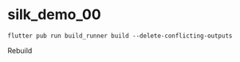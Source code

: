 # silk_demo_00

``` shell
flutter pub run build_runner build --delete-conflicting-outputs
```

Rebuild
